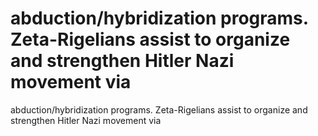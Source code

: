 # abduction/hybridization programs. Zeta-Rigelians assist to organize and strengthen Hitler Nazi movement via

abduction/hybridization programs. Zeta-Rigelians assist to organize and strengthen Hitler Nazi movement via